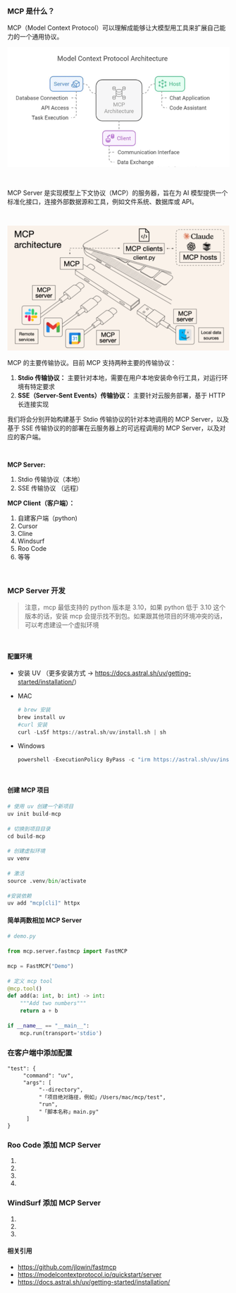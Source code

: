 ### MCP 是什么？

MCP（Model Context Protocol）可以理解成能够让大模型用工具来扩展自己能力的一个通用协议。​

![image](assets/image-20250320080912-2omraub.png)​

‍

MCP Server 是实现模型上下文协议（MCP）的服务器，旨在为 AI 模型提供一个标准化接口，连接外部数据源和工具，例如文件系统、数据库或 API。

​

![image](assets/image-20250320104929-6ee7gvq.png)​

MCP 的主要传输协议。目前 MCP 支持两种主要的传输协议：

1. **Stdio 传输协议：** 主要针对本地，需要在用户本地安装命令行工具，对运行环境有特定要求
2. **SSE（Server-Sent Events）传输协议：** 主要针对云服务部署，基于 HTTP 长连接实现

我们将会分别开始构建基于 Stdio 传输协议的针对本地调用的 MCP Server，以及基于 SSE 传输协议的的部署在云服务器上的可远程调用的 MCP Server，以及对应的客户端。

‍

**MCP Server:**

1. Stdio 传输协议（本地）
2. SSE 传输协议 （远程）

**MCP Client（客户端）：**

1. 自建客户端（python)
2. Cursor
3. Cline
4. Windsurf
5. Roo Code
6. 等等

‍

### MCP Server 开发

> 注意，mcp 最低支持的 python 版本是 3.10，如果 python 低于 3.10 这个版本的话，安装 mcp 会提示找不到包。如果跟其他项目的环境冲突的话，可以考虑建设一个虚拟环境

‍

#### 配置环境

- 安装 UV （更多安装方式 -&gt; <https://docs.astral.sh/uv/getting-started/installation/>）

- MAC

  ```python
  # brew 安装
  brew install uv
  #curl 安装
  curl -LsSf https://astral.sh/uv/install.sh | sh
  ```

- Windows

  ```python
  powershell -ExecutionPolicy ByPass -c "irm https://astral.sh/uv/install.ps1 | iex"
  ```

‍

#### 创建 MCP 项目

```python
# 使用 uv 创建一个新项目
uv init build-mcp

# 切换到项目目录
cd build-mcp

# 创建虚拟环境
uv venv

# 激活
source .venv/bin/activate

#安装依赖
uv add "mcp[cli]" httpx
```

#### 简单两数相加 MCP Server

```python
# demo.py

from mcp.server.fastmcp import FastMCP

mcp = FastMCP("Demo")

# 定义 mcp tool
@mcp.tool()
def add(a: int, b: int) -> int:
    """Add two numbers"""
    return a + b

if __name__ == "__main__":
    mcp.run(transport='stdio')
```

### 在客户端中添加配置

```
"test": {
     "command": "uv",
     "args": [
          "--directory",
          "「项目绝对路径，例如」/Users/mac/mcp/test",
          "run",
          "「脚本名称」main.py"
      ]
}
```

### Roo Code 添加 MCP Server

1. ​
2. ​
3. ​
4. ​

### WindSurf 添加 MCP Server

1. ​
2. ​
3. ​

#### 相关引用

- <https://github.com/jlowin/fastmcp>
- <https://modelcontextprotocol.io/quickstart/server>
- <https://docs.astral.sh/uv/getting-started/installation/>

‍

‍

‍

‍